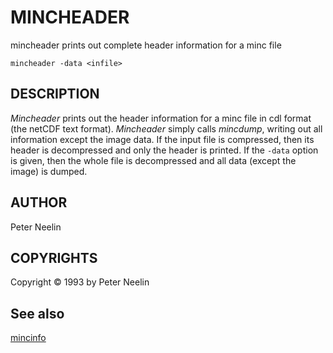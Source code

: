 ---
---
# MINCHEADER

mincheader prints out complete header information for a minc file

`mincheader -data <infile>`

## DESCRIPTION

*Mincheader* prints out the header information for a minc file in cdl format (the netCDF text format). *Mincheader* simply calls *mincdump*, writing out all information except the image data. If the input file is compressed, then its header is decompressed and only the header is printed. If the `-data` option is given, then the whole file is decompressed and all data (except the image) is dumped.

## AUTHOR

Peter Neelin

## COPYRIGHTS

Copyright © 1993 by Peter Neelin


## See also

[mincinfo](mincinfo)
